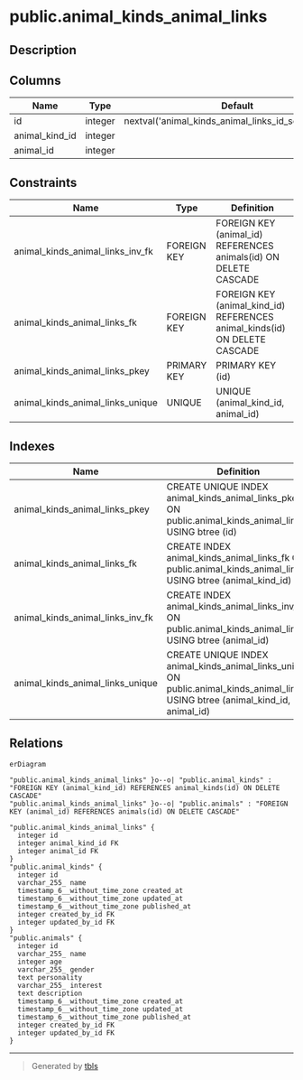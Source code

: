 # public.animal_kinds_animal_links

## Description

## Columns

| Name           | Type    | Default                                               | Nullable | Children | Parents                                       | Comment |
| -------------- | ------- | ----------------------------------------------------- | -------- | -------- | --------------------------------------------- | ------- |
| id             | integer | nextval('animal_kinds_animal_links_id_seq'::regclass) | false    |          |                                               |         |
| animal_kind_id | integer |                                                       | true     |          | [public.animal_kinds](public.animal_kinds.md) |         |
| animal_id      | integer |                                                       | true     |          | [public.animals](public.animals.md)           |         |

## Constraints

| Name                             | Type        | Definition                                                                 |
| -------------------------------- | ----------- | -------------------------------------------------------------------------- |
| animal_kinds_animal_links_inv_fk | FOREIGN KEY | FOREIGN KEY (animal_id) REFERENCES animals(id) ON DELETE CASCADE           |
| animal_kinds_animal_links_fk     | FOREIGN KEY | FOREIGN KEY (animal_kind_id) REFERENCES animal_kinds(id) ON DELETE CASCADE |
| animal_kinds_animal_links_pkey   | PRIMARY KEY | PRIMARY KEY (id)                                                           |
| animal_kinds_animal_links_unique | UNIQUE      | UNIQUE (animal_kind_id, animal_id)                                         |

## Indexes

| Name                             | Definition                                                                                                                       |
| -------------------------------- | -------------------------------------------------------------------------------------------------------------------------------- |
| animal_kinds_animal_links_pkey   | CREATE UNIQUE INDEX animal_kinds_animal_links_pkey ON public.animal_kinds_animal_links USING btree (id)                          |
| animal_kinds_animal_links_fk     | CREATE INDEX animal_kinds_animal_links_fk ON public.animal_kinds_animal_links USING btree (animal_kind_id)                       |
| animal_kinds_animal_links_inv_fk | CREATE INDEX animal_kinds_animal_links_inv_fk ON public.animal_kinds_animal_links USING btree (animal_id)                        |
| animal_kinds_animal_links_unique | CREATE UNIQUE INDEX animal_kinds_animal_links_unique ON public.animal_kinds_animal_links USING btree (animal_kind_id, animal_id) |

## Relations

```mermaid
erDiagram

"public.animal_kinds_animal_links" }o--o| "public.animal_kinds" : "FOREIGN KEY (animal_kind_id) REFERENCES animal_kinds(id) ON DELETE CASCADE"
"public.animal_kinds_animal_links" }o--o| "public.animals" : "FOREIGN KEY (animal_id) REFERENCES animals(id) ON DELETE CASCADE"

"public.animal_kinds_animal_links" {
  integer id
  integer animal_kind_id FK
  integer animal_id FK
}
"public.animal_kinds" {
  integer id
  varchar_255_ name
  timestamp_6__without_time_zone created_at
  timestamp_6__without_time_zone updated_at
  timestamp_6__without_time_zone published_at
  integer created_by_id FK
  integer updated_by_id FK
}
"public.animals" {
  integer id
  varchar_255_ name
  integer age
  varchar_255_ gender
  text personality
  varchar_255_ interest
  text description
  timestamp_6__without_time_zone created_at
  timestamp_6__without_time_zone updated_at
  timestamp_6__without_time_zone published_at
  integer created_by_id FK
  integer updated_by_id FK
}
```

---

> Generated by [tbls](https://github.com/k1LoW/tbls)
